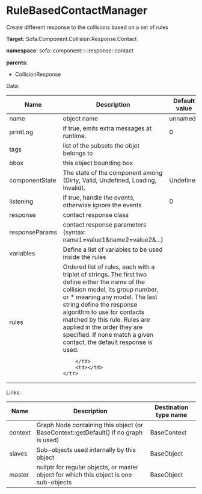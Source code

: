 # RuleBasedContactManager

Create different response to the collisions based on a set of rules


__Target__: Sofa.Component.Collision.Response.Contact

__namespace__: sofa::component::collision::response::contact

__parents__:

- CollisionResponse

Data: 

<table>
    <thead>
        <tr>
            <th>Name</th>
            <th>Description</th>
            <th>Default value</th>
        </tr>
    </thead>
    <tbody>
	<tr>
		<td>name</td>
		<td>
object name
		</td>
		<td>unnamed</td>
	</tr>
	<tr>
		<td>printLog</td>
		<td>
if true, emits extra messages at runtime.
		</td>
		<td>0</td>
	</tr>
	<tr>
		<td>tags</td>
		<td>
list of the subsets the objet belongs to
		</td>
		<td></td>
	</tr>
	<tr>
		<td>bbox</td>
		<td>
this object bounding box
		</td>
		<td></td>
	</tr>
	<tr>
		<td>componentState</td>
		<td>
The state of the component among (Dirty, Valid, Undefined, Loading, Invalid).
		</td>
		<td>Undefined</td>
	</tr>
	<tr>
		<td>listening</td>
		<td>
if true, handle the events, otherwise ignore the events
		</td>
		<td>0</td>
	</tr>
	<tr>
		<td>response</td>
		<td>
contact response class
		</td>
		<td></td>
	</tr>
	<tr>
		<td>responseParams</td>
		<td>
contact response parameters (syntax: name1=value1&name2=value2&...)
		</td>
		<td></td>
	</tr>
	<tr>
		<td>variables</td>
		<td>
Define a list of variables to be used inside the rules
		</td>
		<td></td>
	</tr>
	<tr>
		<td>rules</td>
		<td>
Ordered list of rules, each with a triplet of strings.
The first two define either the name of the collision model, its group number, or * meaning any model.
The last string define the response algorithm to use for contacts matched by this rule.
Rules are applied in the order they are specified. If none match a given contact, the default response is used.

		</td>
		<td></td>
	</tr>

</tbody>
</table>

Links: 


| Name | Description | Destination type name |
| ---- | ----------- | --------------------- |
|context|Graph Node containing this object (or BaseContext::getDefault() if no graph is used)|BaseContext|
|slaves|Sub-objects used internally by this object|BaseObject|
|master|nullptr for regular objects, or master object for which this object is one sub-objects|BaseObject|


